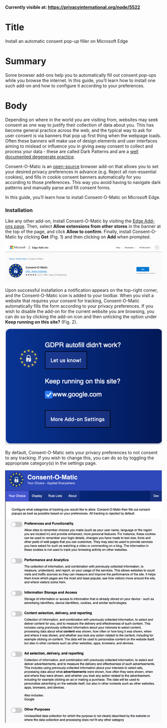 **Currently visible at: https://privacyinternational.org/node/5522**

# Title  #
Install an automatic consent pop-up filler on Microsoft Edge

# Summary #
Some browser add-ons help you to automatically fill out consent pop-ups while you browse the internet. In this guide, you’ll learn how to install one such add-on and how to configure it according to your preferences.

# Body #
Depending on where in the world you are visiting from, websites may seek consent as one way to justify their collection of data about you. This has become general practice across the web, and the typical way to ask for user consent is via banners that pop up first thing when the webpage loads. Often these banners will make use of design elements and user interfaces aiming to mislead or influence you in giving away consent to collect and process your data - these are called Dark Patterns and are a [well documented degenerate practice](https://www.cookieyes.com/blog/dark-patterns-in-cookie-consent/).

Consent-O-Matic is an [open-source](https://github.com/cavi-au/Consent-O-Matic) browser add-on that allows you to set your desired privacy preferences in advance (e.g. Reject all non-essential cookies), and fills in cookie consent banners automatically for you according to those preferences. This way you avoid having to navigate dark patterns and manually parse and fill consent forms.

In this guide, you’ll learn how to install Consent-O-Matic on Microsoft Edge.

### Installation ###
Like any other add-on, install Consent-O-Matic by visiting the [Edge Add-ons page](https://microsoftedge.microsoft.com/addons/detail/eflcfflijdiekjkegjghbchoncjhfkda). Then, select **Allow extensions from other stores** in the banner at the top of the page, and click **Allow to confirm**. Finally, install Consent-O-Matic by clicking **Get** (Fig. 1) and then clicking on **Add** when prompted.

![Fig. 1: Download Consent-O-Matic](../../images/Edge/consent-o-matic-add.png?raw=true)

Upon successful installation a notification appears on the top-right corner, and the Consent-O-Matic icon is added to your toolbar. When you visit a website that requires your consent for tracking, Consent-O-Matic automatically fills the form according to your privacy preferences. If you wish to disable the add-on for the current website you are browsing, you can do so by clicking the add-on icon and then unticking the option under **Keep running on this site?**  (Fig. 2).

![Fig. 2: Consent-O-Matic pop-up interface](../../images/Firefox/consent-o-matic-popup.png?raw=true)

By default, Consent-O-Matic sets your privacy preferences to not consent to any tracking. If you wish to change this, you can do so by toggling the appropriate category(s) in the settings page.

![Fig. 4: Consent-O-Matic settings page](../../images/Firefox/consent-o-matic-preferences.png?raw=true)

